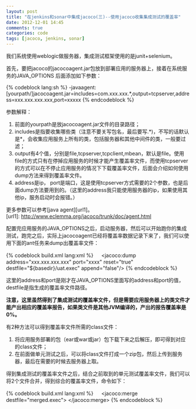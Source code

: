 ```yaml
---
layout: post
title: "在jenkins和sonar中集成jacoco(三)--使用jacoco收集集成测试的覆盖率"
date: 2012-12-01 14:45
comments: true
categories: code
tags: [jacoco, jenkins, sonar]
---
```

  
我们系统使用weblogic做服务器，集成测试框架使用的是junit+selenium。  
  
首先，要把jacoco的jacocoagent.jar包放到部署应用的服务器上，接着在系统服务的JAVA_OPTIONS 后面添加如下参数：  
  
{% codeblock lang:sh %}
-javaagent:[yourpath/]jacocoagent.jar=includes=com.xxx.xxx.*,output=tcpserver,address=xxx.xxx.xxx.xxx,port=xxxxx
{% endcodeblock %}  
  
参数解释：  
  
1. 前面的yourpath是放jacocoagent.jar文件的目录路径；
2. includes是指要收集哪些类（注意不要关写包名，最后要写.\*)，不写的话默认是\*，会收集应用服务上所有的类，包括服务器和其他中间件的类，一般要过滤；
3. output有4个值，分别是file,tcpserver,tcpclient,mbean，默认是file。使用file的方式只有在停掉应用服务的时候才能产生覆盖率文件，而使用tcpserver的方式可以在不停止应用服务的情况下下载覆盖率文件，后面会介绍如何使用dump方法来得到覆盖率文件。
4. address是ip， port是端口，这是使用tcpserver方式需要的2个参数，也是后面dump方法要用到的。（这里的address我只能使用服务器的ip，如果使用其他ip，服务启动时会报错。）  
  
更多参数可以参考[java agent][url1]。  
[url1]: http://www.eclemma.org/jacoco/trunk/doc/agent.html
  
配置完应用服务的JAVA_OPTIONS之后，启动服务器，然后可以开始跑你的集成测试，跑完之后，实际上jacocoagent已经将覆盖率数据记录下来了，我们可以使用下面的ant任务来dump出覆盖率文件：  

{% codeblock build.xml lang:xml %}
　 <target name="downloadUatCoverageData">
        <jacoco:dump address="xxx.xxx.xxx.xxx" port="xxxx" reset="true" destfile="${basedir}/uat.exec" append="false"/>
    </target>
{% endcodeblock %}  
  
这里的address和port是刚才在JAVA_OPTIONS里面写的address和port的值，destfile是指生成的覆盖率文件路径。  

**注意，这里虽然得到了集成测试的覆盖率文件，但是需要应用服务器上的类文件才能产出相应的覆盖率报告，如果类文件是其他JVM编译的，产出的报告覆盖率是0%。**  
  
有2种方法可以得到覆盖率文件所需的class文件：  
  
1. 将应用服务部署的包（ear或war或jar）包下载下来之后解压，即可得到对应的class文件；  
2. 在前面做单元测试之后，可以将class文件打成一个zip包，然后上传到服务器，最后在需要的时候去服务器上取。  
  
得到集成测试的覆盖率文件之后，结合之前取到的单元测试覆盖率文件，我们可以将2个文件合并，得到综合的覆盖率文件，命令如下：  

{% codeblock build.xml lang:xml %}
　<target name="mergeCoverage">
        <jacoco:merge destfile="merged.exec">
            <fileset dir="${basedir}" includes="*.exec"/>
        </jacoco:merge>
   </target>
{% endcodeblock %}  

